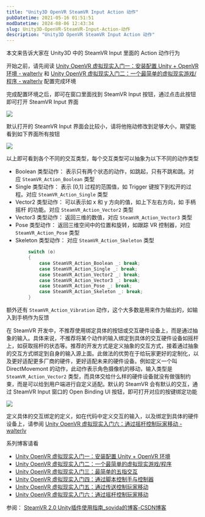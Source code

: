 ```yaml
---
title: "Unity3D OpenVR SteamVR Input Action 动作"
pubDatetime: 2021-05-16 01:51:51
modDatetime: 2024-08-06 12:43:34
slug: Unity3D-OpenVR-SteamVR-Input-Action-动作
description: "Unity3D OpenVR SteamVR Input Action 动作"
---
```





本文来告诉大家在 Unity3D 中的 SteamVR Input 里面的 Action 动作行为

<!--more-->


<!-- CreateTime:2021/5/16 9:51:51 -->

<!-- 发布 -->

开始之前，请先阅读 [Unity OpenVR 虚拟现实入门一：安装配置 Unity + OpenVR 环境 - walterlv](https://blog.walterlv.com/post/unity-openvr-starting-1.html ) 和 [Unity OpenVR 虚拟现实入门二：一个最简单的虚拟现实游戏/程序 - walterlv](https://blog.walterlv.com/post/unity-openvr-starting-2.html ) 配置完成环境

完成配置环境之后，即可在窗口里面找到 SteamVR Input 按钮，通过点击此按钮即可打开 SteamVR Input 界面

<!-- ![](images/img-Unity3D OpenVR SteamVR Input Action 动作0.png) -->

![](images/img-lindexi%2F2021516952488411.jpg)

默认打开的 SteamVR Input 界面会比较小，请将他拖动修改到足够大小，期望能看到如下界面所有按钮

<!-- ![](images/img-Unity3D OpenVR SteamVR Input Action 动作1.png) -->

![](images/img-lindexi%2F202151695624691.jpg)

以上即可看到各个不同的交互类型，每个交互类型可以抽象为以下不同的动作类型

- Boolean 类型动作： 表示只有两个状态的动作，如跳起，只有不跳和跳。对应 `SteamVR_Action_Boolean` 类型
- Single 类型动作： 表示 [0,1] 过程的范围值，如 Trigger 键按下到松开的过程。对应 `SteamVR_Action_Single` 类型
- Vector2 类型动作： 可以表示如 x 和 y 方向的值，如上下左右方向，如 手柄摇杆 的功能。对应 `SteamVR_Action_Vector2` 类型
- Vector3 类型动作： 返回三维的数值，对应 `SteamVR_Action_Vector3` 类型
- Pose 类型动作： 返回三维空间中的位置和旋转，如跟踪 VR 控制器，对应 `SteamVR_Action_Pose` 类型
- Skeleton 类型动作： 对应 `SteamVR_Action_Skeleton` 类型

```csharp
        switch (o)
        {
            case SteamVR_Action_Boolean _: break;
            case SteamVR_Action_Single _: break;
            case SteamVR_Action_Vector2 _: break;
            case SteamVR_Action_Vector3 _: break;
            case SteamVR_Action_Pose _: break;
            case SteamVR_Action_Skeleton _: break;
        }
```

额外还有 `SteamVR_Action_Vibration` 动作，这个大多数是用来作为输出的，如输入到手柄作为反馈

在 SteamVR 开发中，不推荐使用绑定具体的按钮或交互硬件设备上，而是通过抽象的输入。具体来说，不推荐将某个动作的输入绑定到具体的交互硬件设备如摇杆上，如获取摇杆的状态等。推荐的开发方式是定义抽象的交互方式，接着通过抽象的交互方式绑定到自身的输入源上面。此做法的优势在于给玩家更好的定制化，以及更好适配更多厂商的硬件，更好适配未来的硬件设备。例如定义一个叫 DirectMovemont 的动作，此动作表示角色摄像机的移动，输入类型是 `SteamVR_Action_Vector2` 类型，而具体交给什么样的硬件设备就没有做强制约束，而是可以给到用户端进行自定义适配。默认的 SteamVR 会有默认的交互，通过 SteamVR Input 窗口的 Open Binding UI 按钮，即可打开对应的按键绑定功能

<!-- ![](images/img-Unity3D OpenVR SteamVR Input Action 动作1.png) -->

![](images/img-lindexi%2F202151695624691.jpg)

定义具体的交互绑定的定义，如在代码中定义交互的输入，以及绑定到具体的硬件设备上，请参阅 [Unity OpenVR 虚拟现实入门六：通过摇杆控制玩家移动 - walterlv](https://blog.walterlv.com/post/unity-openvr-starting-6.html )

系列博客请看

- [Unity OpenVR 虚拟现实入门一：安装配置 Unity + OpenVR 环境](https://blog.walterlv.com/post/unity-openvr-starting-1.html)
- [Unity OpenVR 虚拟现实入门二：一个最简单的虚拟现实游戏/程序](https://blog.walterlv.com/post/unity-openvr-starting-2.html)
- [Unity OpenVR 虚拟现实入门三：最简单的五指交互](https://blog.walterlv.com/post/unity-openvr-starting-3.html)
- [Unity OpenVR 虚拟现实入门四：通过脚本控制手与控制器](https://blog.walterlv.com/post/unity-openvr-starting-4.html)
- [Unity OpenVR 虚拟现实入门五：通过传送控制玩家移动](https://blog.walterlv.com/post/unity-openvr-starting-5.html)
- [Unity OpenVR 虚拟现实入门六：通过摇杆控制玩家移动](https://blog.walterlv.com/post/unity-openvr-starting-6.html)

参阅： [SteamVR 2.0 Unity插件使用指南_sovida的博客-CSDN博客](https://blog.csdn.net/sovida/article/details/85085664 )

